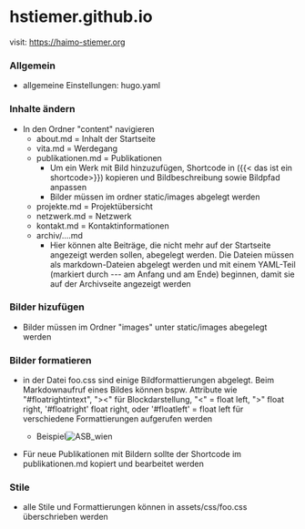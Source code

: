 # hstiemer.github.io

visit: https://haimo-stiemer.org

### Allgemein

- allgemeine Einstellungen: hugo.yaml

### Inhalte ändern

- In den Ordner "content" navigieren
    - about.md = Inhalt der Startseite
    - vita.md = Werdegang
    - publikationen.md = Publikationen
        - Um ein Werk mit Bild hinzuzufügen, Shortcode in ({{< das ist ein shortcode>}}) kopieren und Bildbeschreibung sowie Bildpfad anpassen
        - Bilder müssen im ordner static/images abgelegt werden
    - projekte.md  = Projektübersicht
    - netzwerk.md = Netzwerk
    - kontakt.md  = Kontaktinformationen
    - archiv/....md
        - Hier können alte Beiträge, die nicht mehr auf der Startseite angezeigt werden sollen, abegelegt werden. Die Dateien müssen als markdown-Dateien abgelegt werden und mit einem YAML-Teil (markiert durch --- am Anfang und am Ende) beginnen, damit sie auf der Archivseite angezeigt werden

### Bilder hizufügen

- Bilder müssen im Ordner "images" unter static/images abegelegt werden


### Bilder formatieren
- in der Datei foo.css sind einige Bildformattierungen abgelegt. Beim Markdownaufruf eines Bildes können bspw. Attribute wie "#floatrightintext", "><" für Blockdarstellung, "<" = float left, ">" float right, '#floatright' float right, oder '#floatleft' = float left für verschiedene Formattierungen aufgerufen werden
    - Beispiel![ASB_wien](/images/ASB-Wien.png#floatrightintext)

- Für neue Publikationen mit Bildern sollte der Shortcode im publikationen.md kopiert und bearbeitet werden


### Stile

- alle Stile und Formattierungen können in assets/css/foo.css überschrieben werden